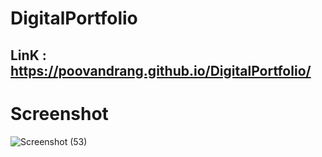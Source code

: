 # DigitalPortfolio
 ## LinK : https://poovandrang.github.io/DigitalPortfolio/

 # Screenshot
 ![Screenshot (53)](https://github.com/poovandrang/DigitalPortfolio/assets/136569530/b5d843e7-01c9-4c4d-a082-9dfce881efb0)
